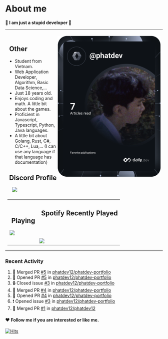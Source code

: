 # About me

<p><b>🤡 I am just a stupid developer 🤡</b></p>

<div>
    <table align="center">
        <tr>
            <td>
                <div align="right">
                    <br/>
                    <img align="right" height="450px" src="https://github.com/phatdev12/phatdev12/blob/main/devcard.svg"/>
                </div>
                <h2> ‍ ‍Other</h2>
                <ul>    
                    <li>Student from Vietnam.</li>
                    <li>Web Application Developer, Algorithm, Basic Data Science,...</li>
                    <li>Just 18 years old.</li>
                    <li>Enjoys coding and math. A little bit about the games.</li>
                    <li>Proficient in Javascript, Typescript, Python, Java languages.</li>
                    <li>A little bit about Golang, Rust, C#, C/C++, Lua,... (I can use any language if that language has documentation)</li>
                </ul>
                <h2> ‍ ‍Discord Profile</h2>
                <span>‍ ‍ ‍ ‍ ‍</span><a href="https://discord.com/users/989176587469586482"><img src="https://discord-readme-badge.vercel.app/api?id=989176587469586482"/></a>
            </td>
        </tr>
        <tr>
            <td>
                <table align="center">
                    <td>
                        <h2> ‍ ‍Playing</h2>
                        <img src="https://spotify-github-profile.vercel.app/api/view?uid=31atwjjntby7tk6j2xodxggmlio4&cover_image=true&theme=compact&show_offline=false&background_color=121212&interchange=false"/>
                    </td>
                    <td>
                        <h2> ‍ ‍Spotify Recently Played</h2>
                        <br/>
                        <br/>
                        <br/>
                        <img align="top" src="https://spotify-recently-played-readme.vercel.app/api?user=31atwjjntby7tk6j2xodxggmlio4&count=5"/>
                    </td>
                </table>
            </td>
        </tr> 
    </table>

</div>

### Recent Activity
<!--START_SECTION:activity-->
1. 🎉 Merged PR [#5](https://github.com/phatdev12/phatdev-portfolio/pull/5) in [phatdev12/phatdev-portfolio](https://github.com/phatdev12/phatdev-portfolio)
2. 💪 Opened PR [#5](https://github.com/phatdev12/phatdev-portfolio/pull/5) in [phatdev12/phatdev-portfolio](https://github.com/phatdev12/phatdev-portfolio)
3. 🔒 Closed issue [#3](https://github.com/phatdev12/phatdev-portfolio/issues/3) in [phatdev12/phatdev-portfolio](https://github.com/phatdev12/phatdev-portfolio)
4. 🎉 Merged PR [#4](https://github.com/phatdev12/phatdev-portfolio/pull/4) in [phatdev12/phatdev-portfolio](https://github.com/phatdev12/phatdev-portfolio)
5. 💪 Opened PR [#4](https://github.com/phatdev12/phatdev-portfolio/pull/4) in [phatdev12/phatdev-portfolio](https://github.com/phatdev12/phatdev-portfolio)
6. ❗ Opened issue [#3](https://github.com/phatdev12/phatdev-portfolio/issues/3) in [phatdev12/phatdev-portfolio](https://github.com/phatdev12/phatdev-portfolio)
7. 🎉 Merged PR [#1](https://github.com/phatdev12/phatdev12/pull/1) in [phatdev12/phatdev12](https://github.com/phatdev12/phatdev12)
<!--END_SECTION:activity-->


#### ❤ Follow me if you are interested or like me.

<a href="https://hits.sh/github.com/phatdev12/"><img alt="Hits" src="https://profile-counter.glitch.me/phatdev/count.svg"/></a>

